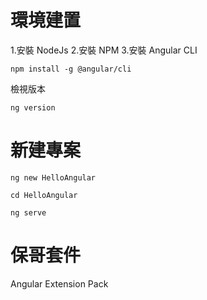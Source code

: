 
# 環境建置
1.安裝 NodeJs
2.安裝 NPM
3.安裝 Angular CLI
```
npm install -g @angular/cli
```
檢視版本
```
ng version
```

# 新建專案

```
ng new HelloAngular
```
```
cd HelloAngular
```
```
ng serve
```

# 保哥套件
Angular Extension Pack
